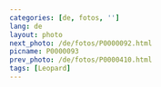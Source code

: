 ```yaml
---
categories: [de, fotos, '']
lang: de
layout: photo
next_photo: /de/fotos/P0000092.html
picname: P0000093
prev_photo: /de/fotos/P0000410.html
tags: [Leopard]
---
```

